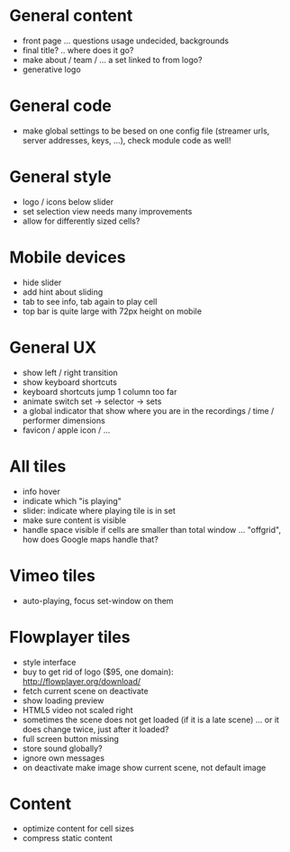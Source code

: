 General content
==========================
- front page ... questions usage undecided, backgrounds
- final title? .. where does it go?
- make about / team / ... a set linked to from logo?
- generative logo


General code
==========================
- make global settings to be besed on one config file (streamer urls, server addresses, keys, ...), check module code as well!


General style
==========================
- logo / icons below slider
- set selection view needs many improvements
- allow for differently sized cells?


Mobile devices
==========================
- hide slider
- add hint about sliding
- tab to see info, tab again to play cell
- top bar is quite large with 72px height on mobile


General UX
==========================
- show left / right transition
- show keyboard shortcuts
- keyboard shortcuts jump 1 column too far
- animate switch set -> selector -> sets
- a global indicator that show where you are in the recordings / time / performer dimensions
- favicon / apple icon / ...


All tiles
==========================
- info hover
- indicate which "is playing"
- slider: indicate where playing tile is in set
- make sure content is visible
- handle space visible if cells are smaller than total window ... "offgrid", how does Google maps handle that?


Vimeo tiles
==========================
- auto-playing, focus set-window on them


Flowplayer tiles
==========================
- style interface
- buy to get rid of logo ($95, one domain): http://flowplayer.org/download/
- fetch current scene on deactivate
- show loading preview
- HTML5 video not scaled right
- sometimes the scene does not get loaded (if it is a late scene) ... or it does change twice, just after it loaded?
- full screen button missing
- store sound globally?
- ignore own messages
- on deactivate make image show current scene, not default image

Content
==========================
- optimize content for cell sizes
- compress static content
